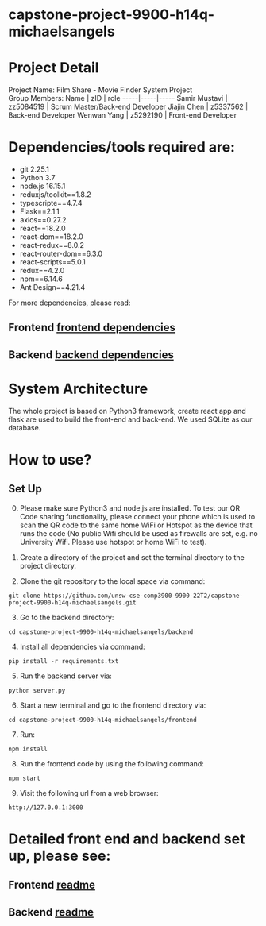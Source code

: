 # capstone-project-9900-h14q-michaelsangels

# Project Detail
Project Name: Film Share - Movie Finder System Project<br>
Group Members: 
Name | zID | role
-----|-----|-----
Samir Mustavi | zz5084519 | Scrum Master/Back-end Developer
Jiajin Chen | z5337562 | Back-end Developer
Wenwan Yang | z5292190 | Front-end Developer

# Dependencies/tools required are:
+ git 2.25.1
+ Python 3.7
+ node.js 16.15.1
+ reduxjs/toolkit==1.8.2
+ typescripte==4.7.4
+ Flask==2.1.1
+ axios==0.27.2
+ react==18.2.0
+ react-dom==18.2.0
+ react-redux==8.0.2
+ react-router-dom==6.3.0
+ react-scripts==5.0.1
+ redux==4.2.0
+ npm==6.14.6
+ Ant Design==4.21.4

For more dependencies, please read:
## Frontend [frontend dependencies](./frontend/package.json)
## Backend [backend dependencies](./backend/requirements.txt)

# System Architecture
The whole project is based on Python3 framework, create react app and flask are used to build the front-end and back-end. We used SQLite as our database. 

# How to use?

## Set Up
0. Please make sure Python3 and node.js are installed. 
To test our QR Code sharing functionality, please connect your phone which is used to scan the QR code to the same home WiFi or Hotspot as the device that runs the code (No public Wifi should be used as firewalls are set, e.g. no University Wifi. Please use hotspot or home WiFi to test).


1. Create a directory of the project and set the terminal directory to the project directory.

2. Clone the git repository to the local space via command:
```
git clone https://github.com/unsw-cse-comp3900-9900-22T2/capstone-project-9900-h14q-michaelsangels.git
```
3. Go to the backend directory:
```
cd capstone-project-9900-h14q-michaelsangels/backend
```
4. Install all dependencies via command:
```
pip install -r requirements.txt
```
5. Run the backend server via:
```
python server.py
```

6. Start a new terminal and go to the frontend directory via: 
```
cd capstone-project-9900-h14q-michaelsangels/frontend
```
7. Run:
```
npm install
```
8. Run the frontend code by using the following command:
```
npm start 
```
9. Visit the following url from a web browser:
```
http://127.0.0.1:3000
```

# Detailed front end and backend set up, please see:
## Frontend [readme](./frontend/)
## Backend [readme](./backend/)

